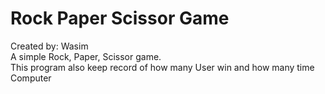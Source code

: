 # Rock Paper Scissor Game

Created by: Wasim
<br>
A simple Rock, Paper, Scissor game.
<br>
This program also keep record of how many User win and how many time Computer
